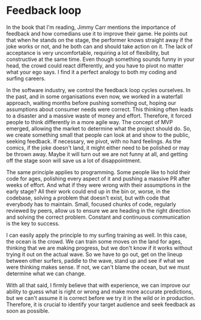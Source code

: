 # Feedback loop

In the book that I'm reading, Jimmy Carr mentions the importance of feedback and how comedians use it to improve their game. He points out that when he stands on the stage, the performer knows straight away if the joke works or not, and he both can and should take action on it. The lack of acceptance is very uncomfortable, requiring a lot of flexibility, but constructive at the same time. Even though something sounds funny in your head, the crowd could react differently, and you have to pivot no matter what your ego says. I find it a perfect analogy to both my coding and surfing careers.

In the software industry, we control the feedback loop cycles ourselves. In the past, and in some organisations even now, we worked in a waterfall approach, waiting months before pushing something out, hoping our assumptions about consumer needs were correct. This thinking often leads to a disaster and a massive waste of money and effort. Therefore, it forced people to think differently in a more agile way. The concept of MVP emerged, allowing the market to determine what the project should do. So, we create something small that people can look at and show to the public, seeking feedback. If necessary, we pivot, with no hard feelings. As the comics, if the joke doesn't land, it might either need to be polished or may be thrown away. Maybe it will turn out we are not funny at all, and getting off the stage soon will save us a lot of disappointment.

The same principle applies to programming. Some people like to hold their code for ages, polishing every aspect of it and pushing a massive PR after weeks of effort. And what if they were wrong with their assumptions in the early stage? All their work could end up in the bin or, worse, in the codebase, solving a problem that doesn't exist, but with code that everybody has to maintain. Small, focused chunks of code, regularly reviewed by peers, allow us to ensure we are heading in the right direction and solving the correct problem. Constant and continuous communication is the key to success.

I can easily apply the principle to my surfing training as well. In this case, the ocean is the crowd. We can train some moves on the land for ages, thinking that we are making progress, but we don't know if it works without trying it out on the actual wave. So we have to go out, get on the lineup between other surfers, paddle to the wave, stand up and see if what we were thinking makes sense. If not, we can't blame the ocean, but we must determine what we can change.

With all that said, I firmly believe that with experience, we can improve our ability to guess what is right or wrong and make more accurate predictions, but we can't assume it is correct before we try it in the wild or in production. Therefore, it is crucial to identify your target audience and seek feedback as soon as possible.
